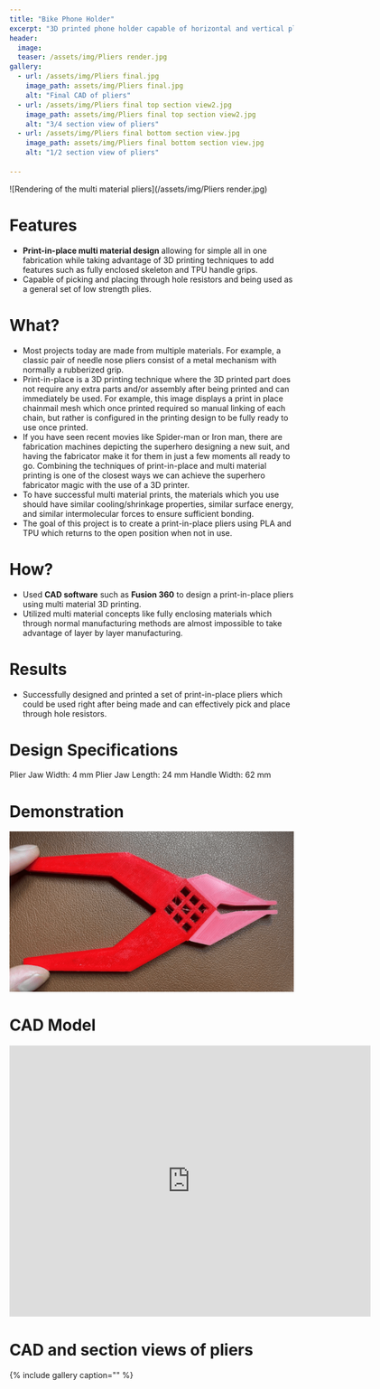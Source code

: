 ```yaml
---
title: "Bike Phone Holder"
excerpt: "3D printed phone holder capable of horizontal and vertical placement and adjustible mounting for generic bike handles."
header:
  image:
  teaser: /assets/img/Pliers render.jpg
gallery:
  - url: /assets/img/Pliers final.jpg
    image_path: assets/img/Pliers final.jpg
    alt: "Final CAD of pliers"
  - url: /assets/img/Pliers final top section view2.jpg
    image_path: assets/img/Pliers final top section view2.jpg
    alt: "3/4 section view of pliers"
  - url: /assets/img/Pliers final bottom section view.jpg
    image_path: assets/img/Pliers final bottom section view.jpg
    alt: "1/2 section view of pliers"

---
```


![Rendering of the multi material pliers](/assets/img/Pliers render.jpg)

# Features

* **Print-in-place multi material design** allowing for simple all in one fabrication while taking advantage of 3D printing techniques to add features such as fully enclosed skeleton and TPU handle grips. 
* Capable of picking and placing through hole resistors and being used as a general set of low strength plies. 

# What?

* Most projects today are made from multiple materials. For example, a classic pair of needle nose pliers consist of a metal mechanism with normally a rubberized grip. 
* Print-in-place is a 3D printing technique where the 3D printed part does not require any extra parts and/or assembly after being printed and can immediately be used. For example, this image displays a print in place chainmail mesh which once printed required so manual linking of each chain, but rather is configured in the printing design to be fully ready to use once printed.
* If you have seen recent movies like Spider-man or Iron man, there are fabrication machines depicting the superhero designing a new suit, and having the fabricator make it for them in just a few moments all ready to go. Combining the techniques of print-in-place and multi material printing is one of the closest ways we can achieve the superhero fabricator magic with the use of a 3D printer.
* To have successful multi material prints, the materials which you use should have similar cooling/shrinkage properties, similar surface energy, and similar intermolecular forces to ensure sufficient bonding.
* The goal of this project is to create a print-in-place pliers using PLA and TPU which returns to the open position when not in use.

# How?

* Used **CAD software** such as **Fusion 360** to design a print-in-place pliers using multi material 3D printing.
* Utilized multi material concepts like fully enclosing materials which through normal manufacturing methods are almost impossible to take advantage of layer by layer manufacturing. 

# Results

* Successfully designed and printed a set of print-in-place pliers which could be used right after being made and can effectively pick and place through hole resistors.

# Design Specifications

Plier Jaw Width: 4 mm
Plier Jaw Length: 24 mm
Handle Width: 62 mm

# Demonstration

![Rendering of the multi material pliers](/assets/img/PliersGIF.GIF)

# CAD Model

<iframe src="https://vanderbilt643.autodesk360.com/shares/public/SH512d4QTec90decfa6e97c9bc81b8c733fb?mode=embed" width="640" height="480" allowfullscreen="true" webkitallowfullscreen="true" mozallowfullscreen="true"  frameborder="0"></iframe>

# CAD and section views of pliers

{% include gallery caption="" %}
